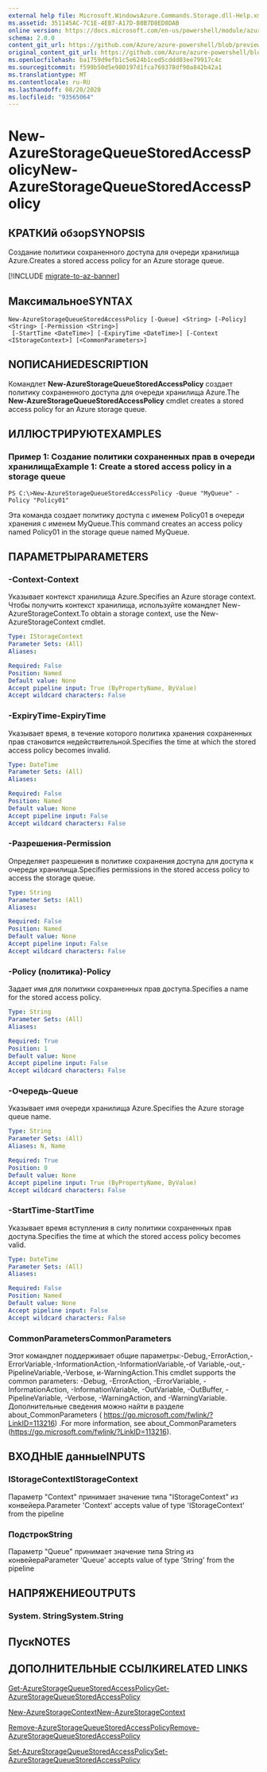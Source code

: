 ```yaml
---
external help file: Microsoft.WindowsAzure.Commands.Storage.dll-Help.xml
ms.assetid: 351145AC-7C1E-4EB7-A17D-B8B7D8ED8DAB
online version: https://docs.microsoft.com/en-us/powershell/module/azure.storage/new-azurestoragequeuestoredaccesspolicy
schema: 2.0.0
content_git_url: https://github.com/Azure/azure-powershell/blob/preview/src/Storage/Commands.Storage/help/New-AzureStorageQueueStoredAccessPolicy.md
original_content_git_url: https://github.com/Azure/azure-powershell/blob/preview/src/Storage/Commands.Storage/help/New-AzureStorageQueueStoredAccessPolicy.md
ms.openlocfilehash: ba1759d9efb1c5e624b1ced5cddd03ee79917c4c
ms.sourcegitcommit: f599b50d5e980197d1fca769378df90a842b42a1
ms.translationtype: MT
ms.contentlocale: ru-RU
ms.lasthandoff: 08/20/2020
ms.locfileid: "93565064"
---
```

# <span data-ttu-id="8ebe7-101">New-AzureStorageQueueStoredAccessPolicy</span><span class="sxs-lookup"><span data-stu-id="8ebe7-101">New-AzureStorageQueueStoredAccessPolicy</span></span>

## <span data-ttu-id="8ebe7-102">КРАТКИй обзор</span><span class="sxs-lookup"><span data-stu-id="8ebe7-102">SYNOPSIS</span></span>
<span data-ttu-id="8ebe7-103">Создание политики сохраненного доступа для очереди хранилища Azure.</span><span class="sxs-lookup"><span data-stu-id="8ebe7-103">Creates a stored access policy for an Azure storage queue.</span></span>

[!INCLUDE [migrate-to-az-banner](../../includes/migrate-to-az-banner.md)]

## <span data-ttu-id="8ebe7-104">Максимальное</span><span class="sxs-lookup"><span data-stu-id="8ebe7-104">SYNTAX</span></span>

```
New-AzureStorageQueueStoredAccessPolicy [-Queue] <String> [-Policy] <String> [-Permission <String>]
 [-StartTime <DateTime>] [-ExpiryTime <DateTime>] [-Context <IStorageContext>] [<CommonParameters>]
```

## <span data-ttu-id="8ebe7-105">NОПИСАНИЕ</span><span class="sxs-lookup"><span data-stu-id="8ebe7-105">DESCRIPTION</span></span>
<span data-ttu-id="8ebe7-106">Командлет **New-AzureStorageQueueStoredAccessPolicy** создает политику сохраненного доступа для очереди хранилища Azure.</span><span class="sxs-lookup"><span data-stu-id="8ebe7-106">The **New-AzureStorageQueueStoredAccessPolicy** cmdlet creates a stored access policy for an Azure storage queue.</span></span>

## <span data-ttu-id="8ebe7-107">ИЛЛЮСТРИРУЮТ</span><span class="sxs-lookup"><span data-stu-id="8ebe7-107">EXAMPLES</span></span>

### <span data-ttu-id="8ebe7-108">Пример 1: Создание политики сохраненных прав в очереди хранилища</span><span class="sxs-lookup"><span data-stu-id="8ebe7-108">Example 1: Create a stored access policy in a storage queue</span></span>
```
PS C:\>New-AzureStorageQueueStoredAccessPolicy -Queue "MyQueue" -Policy "Policy01"
```

<span data-ttu-id="8ebe7-109">Эта команда создает политику доступа с именем Policy01 в очереди хранения с именем MyQueue.</span><span class="sxs-lookup"><span data-stu-id="8ebe7-109">This command creates an access policy named Policy01 in the storage queue named MyQueue.</span></span>

## <span data-ttu-id="8ebe7-110">ПАРАМЕТРЫ</span><span class="sxs-lookup"><span data-stu-id="8ebe7-110">PARAMETERS</span></span>

### <span data-ttu-id="8ebe7-111">-Context</span><span class="sxs-lookup"><span data-stu-id="8ebe7-111">-Context</span></span>
<span data-ttu-id="8ebe7-112">Указывает контекст хранилища Azure.</span><span class="sxs-lookup"><span data-stu-id="8ebe7-112">Specifies an Azure storage context.</span></span>
<span data-ttu-id="8ebe7-113">Чтобы получить контекст хранилища, используйте командлет New-AzureStorageContext.</span><span class="sxs-lookup"><span data-stu-id="8ebe7-113">To obtain a storage context, use the New-AzureStorageContext cmdlet.</span></span>

```yaml
Type: IStorageContext
Parameter Sets: (All)
Aliases: 

Required: False
Position: Named
Default value: None
Accept pipeline input: True (ByPropertyName, ByValue)
Accept wildcard characters: False
```

### <span data-ttu-id="8ebe7-114">-ExpiryTime</span><span class="sxs-lookup"><span data-stu-id="8ebe7-114">-ExpiryTime</span></span>
<span data-ttu-id="8ebe7-115">Указывает время, в течение которого политика хранения сохраненных прав становится недействительной.</span><span class="sxs-lookup"><span data-stu-id="8ebe7-115">Specifies the time at which the stored access policy becomes invalid.</span></span>

```yaml
Type: DateTime
Parameter Sets: (All)
Aliases: 

Required: False
Position: Named
Default value: None
Accept pipeline input: False
Accept wildcard characters: False
```

### <span data-ttu-id="8ebe7-116">-Разрешения</span><span class="sxs-lookup"><span data-stu-id="8ebe7-116">-Permission</span></span>
<span data-ttu-id="8ebe7-117">Определяет разрешения в политике сохранения доступа для доступа к очереди хранилища.</span><span class="sxs-lookup"><span data-stu-id="8ebe7-117">Specifies permissions in the stored access policy to access the storage queue.</span></span>

```yaml
Type: String
Parameter Sets: (All)
Aliases: 

Required: False
Position: Named
Default value: None
Accept pipeline input: False
Accept wildcard characters: False
```

### <span data-ttu-id="8ebe7-118">-Policy (политика)</span><span class="sxs-lookup"><span data-stu-id="8ebe7-118">-Policy</span></span>
<span data-ttu-id="8ebe7-119">Задает имя для политики сохраненных прав доступа.</span><span class="sxs-lookup"><span data-stu-id="8ebe7-119">Specifies a name for the stored access policy.</span></span>

```yaml
Type: String
Parameter Sets: (All)
Aliases: 

Required: True
Position: 1
Default value: None
Accept pipeline input: False
Accept wildcard characters: False
```

### <span data-ttu-id="8ebe7-120">-Очередь</span><span class="sxs-lookup"><span data-stu-id="8ebe7-120">-Queue</span></span>
<span data-ttu-id="8ebe7-121">Указывает имя очереди хранилища Azure.</span><span class="sxs-lookup"><span data-stu-id="8ebe7-121">Specifies the Azure storage queue name.</span></span>

```yaml
Type: String
Parameter Sets: (All)
Aliases: N, Name

Required: True
Position: 0
Default value: None
Accept pipeline input: True (ByPropertyName, ByValue)
Accept wildcard characters: False
```

### <span data-ttu-id="8ebe7-122">-StartTime</span><span class="sxs-lookup"><span data-stu-id="8ebe7-122">-StartTime</span></span>
<span data-ttu-id="8ebe7-123">Указывает время вступления в силу политики сохраненных прав доступа.</span><span class="sxs-lookup"><span data-stu-id="8ebe7-123">Specifies the time at which the stored access policy becomes valid.</span></span>

```yaml
Type: DateTime
Parameter Sets: (All)
Aliases: 

Required: False
Position: Named
Default value: None
Accept pipeline input: False
Accept wildcard characters: False
```

### <span data-ttu-id="8ebe7-124">CommonParameters</span><span class="sxs-lookup"><span data-stu-id="8ebe7-124">CommonParameters</span></span>
<span data-ttu-id="8ebe7-125">Этот командлет поддерживает общие параметры:-Debug,-ErrorAction,-ErrorVariable,-InformationAction,-InformationVariable,-of Variable,-out,-PipelineVariable,-Verbose, и-WarningAction.</span><span class="sxs-lookup"><span data-stu-id="8ebe7-125">This cmdlet supports the common parameters: -Debug, -ErrorAction, -ErrorVariable, -InformationAction, -InformationVariable, -OutVariable, -OutBuffer, -PipelineVariable, -Verbose, -WarningAction, and -WarningVariable.</span></span> <span data-ttu-id="8ebe7-126">Дополнительные сведения можно найти в разделе about_CommonParameters ( https://go.microsoft.com/fwlink/?LinkID=113216) .</span><span class="sxs-lookup"><span data-stu-id="8ebe7-126">For more information, see about_CommonParameters (https://go.microsoft.com/fwlink/?LinkID=113216).</span></span>

## <span data-ttu-id="8ebe7-127">ВХОДНЫЕ данные</span><span class="sxs-lookup"><span data-stu-id="8ebe7-127">INPUTS</span></span>

### <span data-ttu-id="8ebe7-128">IStorageContext</span><span class="sxs-lookup"><span data-stu-id="8ebe7-128">IStorageContext</span></span>

<span data-ttu-id="8ebe7-129">Параметр "Context" принимает значение типа "IStorageContext" из конвейера.</span><span class="sxs-lookup"><span data-stu-id="8ebe7-129">Parameter 'Context' accepts value of type 'IStorageContext' from the pipeline</span></span>

### <span data-ttu-id="8ebe7-130">Подстрок</span><span class="sxs-lookup"><span data-stu-id="8ebe7-130">String</span></span>

<span data-ttu-id="8ebe7-131">Параметр "Queue" принимает значение типа String из конвейера</span><span class="sxs-lookup"><span data-stu-id="8ebe7-131">Parameter 'Queue' accepts value of type 'String' from the pipeline</span></span>

## <span data-ttu-id="8ebe7-132">НАПРЯЖЕНИЕ</span><span class="sxs-lookup"><span data-stu-id="8ebe7-132">OUTPUTS</span></span>

### <span data-ttu-id="8ebe7-133">System. String</span><span class="sxs-lookup"><span data-stu-id="8ebe7-133">System.String</span></span>

## <span data-ttu-id="8ebe7-134">Пуск</span><span class="sxs-lookup"><span data-stu-id="8ebe7-134">NOTES</span></span>

## <span data-ttu-id="8ebe7-135">ДОПОЛНИТЕЛЬНЫЕ ССЫЛКИ</span><span class="sxs-lookup"><span data-stu-id="8ebe7-135">RELATED LINKS</span></span>

[<span data-ttu-id="8ebe7-136">Get-AzureStorageQueueStoredAccessPolicy</span><span class="sxs-lookup"><span data-stu-id="8ebe7-136">Get-AzureStorageQueueStoredAccessPolicy</span></span>](./Get-AzureStorageQueueStoredAccessPolicy.md)

[<span data-ttu-id="8ebe7-137">New-AzureStorageContext</span><span class="sxs-lookup"><span data-stu-id="8ebe7-137">New-AzureStorageContext</span></span>](./New-AzureStorageContext.md)

[<span data-ttu-id="8ebe7-138">Remove-AzureStorageQueueStoredAccessPolicy</span><span class="sxs-lookup"><span data-stu-id="8ebe7-138">Remove-AzureStorageQueueStoredAccessPolicy</span></span>](./Remove-AzureStorageQueueStoredAccessPolicy.md)

[<span data-ttu-id="8ebe7-139">Set-AzureStorageQueueStoredAccessPolicy</span><span class="sxs-lookup"><span data-stu-id="8ebe7-139">Set-AzureStorageQueueStoredAccessPolicy</span></span>](./Set-AzureStorageQueueStoredAccessPolicy.md)


